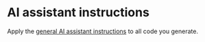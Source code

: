 # AI assistant instructions

Apply the [general AI assistant instructions](./AGENT.md) to all code you generate.